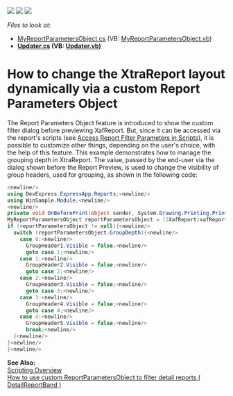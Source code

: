 <!-- default badges list -->
![](https://img.shields.io/endpoint?url=https://codecentral.devexpress.com/api/v1/VersionRange/128588351/13.1.4%2B)
[![](https://img.shields.io/badge/Open_in_DevExpress_Support_Center-FF7200?style=flat-square&logo=DevExpress&logoColor=white)](https://supportcenter.devexpress.com/ticket/details/E1930)
[![](https://img.shields.io/badge/📖_How_to_use_DevExpress_Examples-e9f6fc?style=flat-square)](https://docs.devexpress.com/GeneralInformation/403183)
<!-- default badges end -->
<!-- default file list -->
*Files to look at*:

* [MyReportParametersObject.cs](./CS/WinSample.Module/MyReportParametersObject.cs) (VB: [MyReportParametersObject.vb](./VB/WinSample.Module/MyReportParametersObject.vb))
* **[Updater.cs](./CS/WinSample.Module/Updater.cs) (VB: [Updater.vb](./VB/WinSample.Module/Updater.vb))**
<!-- default file list end -->
# How to change the XtraReport layout dynamically via a custom Report Parameters Object


<p>The Report Parameters Object feature is introduced to show the custom filter dialog before previewing XafReport. But, since it can be accessed via the report's scripts (see <a href="http://documentation.devexpress.com/#Xaf/CustomDocument2790">Access Report Filter Parameters in Scripts</a>), it is possible to customize other things, depending on the user's choice, with the help of this feature. This example demonstrates how to manage the grouping depth in XtraReport. The value, passed by the end-user via the dialog shown before the Report Preview, is used to change the visibility of group headers, used for grouping, as shown in the following code:<br />


```cs
<newline/>
using DevExpress.ExpressApp.Reports;<newline/>
using WinSample.Module;<newline/>
<newline/>
private void OnBeforePrint(object sender, System.Drawing.Printing.PrintEventArgs e) {<newline/>
MyReportParametersObject reportParametersObject = ((XafReport)xafReport1).ReportParametersObject as MyReportParametersObject;<newline/>
if (reportParametersObject != null){<newline/>
  switch (reportParametersObject.GroupDepth){<newline/>
    case 0:<newline/>
      GroupHeader1.Visible = false;<newline/>
      goto case 1;<newline/>
    case 1:<newline/>
      GroupHeader2.Visible = false;<newline/>
      goto case 2;<newline/>
    case 2:<newline/>
      GroupHeader3.Visible = false;<newline/>
      goto case 3;<newline/>
    case 3:<newline/>
      GroupHeader4.Visible = false;<newline/>
      goto case 4;<newline/>
    case 4:<newline/>
      GroupHeader5.Visible = false;<newline/>
      break;<newline/>
  }<newline/>
}<newline/>
}<newline/>

```

<strong>See Also:</strong><br />
<a href="http://documentation.devexpress.com/#XtraReports/CustomDocument2615">Scripting Overview</a><br />
<a href="https://www.devexpress.com/Support/Center/p/E1396">How to use custom ReportParametersObject to filter detail reports ( DetailReportBand )</a></p>

<br/>


